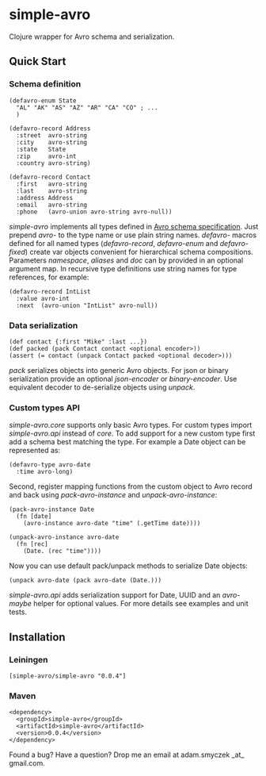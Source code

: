 # simple-avro
Clojure wrapper for Avro schema and serialization.

## Quick Start

### Schema definition

    (defavro-enum State
      "AL" "AK" "AS" "AZ" "AR" "CA" "CO" ; ...
      )

    (defavro-record Address
      :street  avro-string
      :city    avro-string
      :state   State
      :zip     avro-int
      :country avro-string)

    (defavro-record Contact
      :first   avro-string
      :last    avro-string
      :address Address
      :email   avro-string
      :phone   (avro-union avro-string avro-null))

_simple-avro_ implements all types defined in [Avro schema specification](http://avro.apache.org/docs/1.5.0/spec.html).
Just prepend _avro-_ to the type name or use plain string names. _defavro-_ macros defined for all named types
(_defavro-record_, _defavro-enum_ and _defavro-fixed_) create var objects convenient for hierarchical schema compositions.
Parameters _namespace_, _aliases_ and _doc_ can by provided in an optional argument map. In recursive type definitions use 
string names for type references, for example:

    (defavro-record IntList
      :value avro-int 
      :next  (avro-union "IntList" avro-null))

### Data serialization

    (def contact {:first "Mike" :last ...})
    (def packed (pack Contact contact <optional encoder>))
    (assert (= contact (unpack Contact packed <optional decoder>)))

_pack_ serializes objects into generic Avro objects. For json or binary serialization provide an optional _json-encoder_ or _binary-encoder_.
Use equivalent decoder to de-serialize objects using _unpack_.

### Custom types API

_simple-avro.core_ supports only basic Avro types. For custom types import _simple-avro.api_ instead of _core_.
To add support for a new custom type first add a schema best matching the type. For example a Date object can be represented as:

    (defavro-type avro-date
      :time avro-long)

Second, register mapping functions from the custom object to Avro record and back using _pack-avro-instance_ and _unpack-avro-instance_:

    (pack-avro-instance Date
      (fn [date] 
        (avro-instance avro-date "time" (.getTime date))))
      
    (unpack-avro-instance avro-date
      (fn [rec]
        (Date. (rec "time"))))

Now you can use default pack/unpack methods to serialize Date objects:

    (unpack avro-date (pack avro-date (Date.)))

_simple-avro.api_ adds serialization support for Date, UUID and an _avro-maybe_ helper for optional values.
For more details see examples and unit tests.

## Installation

### Leiningen

    [simple-avro/simple-avro "0.0.4"]
 
### Maven

    <dependency>
      <groupId>simple-avro</groupId>
      <artifactId>simple-avro</artifactId>
      <version>0.0.4</version>
    </dependency>


Found a bug? Have a question? Drop me an email at adam.smyczek \_at\_ gmail.com.

